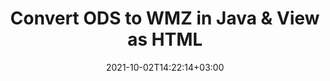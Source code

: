 ---
############################# Static ############################
layout: "autogen"
date: 2021-10-02T14:22:14+03:00
draft: false
path: "total/java/conversion/ods-to-wmz/"

############################# Head ############################
head_title: "Convert ODS to WMZ in Java - Sample Java Code"
head_description: "Java document conversion library to convert ODS to WMZ and 100+ other file formats in Java & J2SE applications. View the Converted WMZ document as HTML viewer."

############################# Header ############################
title: "Convert ODS to WMZ in Java & View as HTML"
description: "Programmatically convert ODS to WMZ in Java & J2SE platforms using flexible document manipulation options to customize the resultant document. Convert the complete document or some specific pages based on page numbers or selective page ranges using Java document conversion library."

############################# SubMenu ############################
submenu:
    enable: false

############################# Content ############################
content:
    enable: true
    block:
    - title_left: "ODS to WMZ Conversion in Java"
      content_left: |
          Perform ODS to WMZ file conversion in three simple steps using Java. View the converted document as HTML without any external software dependency.

          -   Create a new instance of **Converter** class and load the ODS file
          -   Set **ConvertOptions** for the WMZ document type
          -   Call **Convert** method of **Converter** class instance for conversion to WMZ
          -   Set options for HTML viewer
          -   Create **Viewer** object to view converted WMZ as HTML
          
      title_right: "Convert Remotely Located Documents"
      content_right: |
          You require `GroupDocs.Conversion` & `GroupDocs.Viewer` namespaces to convert between a wide range of popular document types such as PDF, Microsoft Word, Excel, PowerPoint, Project, Outlook, HTML, diagrams and image file formats. Explore other [Java APIs for Office documents](https://products.conholdate.com/total/java/) as offered by Conholdate.Total.
          
          Get the respective assembly files from the [downloads](https://downloads.conholdate.com/total/java) or fetch the whole package from [Maven](https://repository.conholdate.com/webapp/#/artifacts/browse/tree/General/repo) to add 'Conholdate.Total` directly in your workspace.
          
      code: |
          ```cs {linenos=false}
          // Convert ODS to WMZ using GroupDocs.Conversion API
          // Load the source ODS file to be converted
          Converter converter = new Converter("input.ods");

          // Get the convert options ready for the target WMZ format
          ConvertOptions convertOptions = new FileType().fromExtension("wmz").getConvertOptions();

          // Convert to WMZ format
          converter.convert("output.wmz", convertOptions);

          // Create Viewer object to view the converted WMZ as HTML
          try (Viewer viewer = new Viewer("output.wmz"))
          {
              // Set options for HTML viewer
              HtmlViewOptions viewOptions = HtmlViewOptions.forEmbeddedResources("output{0}.html");

              // View converted WMZ as HTML
              viewer.view(viewOptions);
          }
          ```
    - title_left: "Convert Password Protected ODS to WMZ"
      content_left: |
          Accurately load and convert documents that are protected with a password within your Java based applications. The file format conversion API also supports rendering remote documents from different sources including S3, Blob, FTP, Stream, URL or a local disk.

          -   Create new instance of **Converter** class and pass source document path
          -   Instantiate the proper **ConvertOptions** class e.g. (**PdfConvertOptions**, **WordProcessingConvertOptions**, **SpreadsheetConvertOptions** etc.)
          -   Call **convert** method of **Converter** class instance and pass filename for the converted document
        
      title_right: "Source Document Information Extraction"
      content_right: |
          The documents information extraction feature not only allows getting the basic information about the source document file but it also supports extracting some valuable file-format specific information such as project start and end dates of a Microsoft Project file, any printing restrictions on a PDF document, list of folders enclosed in an Outlook data file etc. 

          Convert popular document file formats on different operating systems such as Windows, Linux or macOS while using development environments such as NetBeans, IntelliJ IDEA and Eclipse.
          
      code: |
          ```cs {linenos=false}
          // Load and convert password protected documents
          WordProcessingLoadOptions loadOptions = new WordProcessingLoadOptions();
          loadOptions.setPassword("12345");

          // Create an instance of Converter class and pass source document path and the load options delegate as a constructor parameters
          Converter converter = new Converter("input.ods", loadOptions);

          // Instantiate PdfConvertOptions class
          PdfConvertOptions options = new PdfConvertOptions();

          // Call convert method of Converter class instance and pass filename for the converted document and the instance of ConvertOptions from the previous step
          converter.convert("output.wmz, options);
          ```
############################# About Formats ############################
about_formats:
    enable: false
############################# More Formats ############################
more_formats:
    enable: true
    auto: false
    other_out_formats: PDF DOCX DOT DOTX DOTM TXT RTF HTML MHTML XLS XLSX XLSM XLT XLTX XLTM DIF PPT PPTX PPS PPSX POT POTX POTM ODT OTT EMZ WMZ SVGZ TEX DCM WMF BMP PNG GIF JPEG TIFF
############################# Back to top ###############################
back_to_top:
  enable: true
---